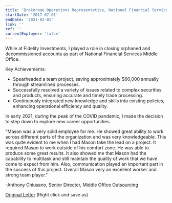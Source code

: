```yaml
---
title: 'Brokerage Operations Representative, National Financial Services'
startDate: '2017-07-01'
endDate: '2021-02-01'
link: ''
ref: ''
currentEmployer: 'false'
---
```


While at Fidelity Investments, I played a role in closing orphaned and decommissioned accounts as part of National Financial Services Middle Office.

Key Achievements:

 - Spearheaded a team project, saving approximately $60,000 annually through streamlined processes.
 - Successfully resolved a variety of issues related to complex securities and products, ensuring accurate and timely trade processing.
 - Continuously integrated new knowledge and skills into existing policies, enhancing operational efficiency and quality.

In early 2021, during the peak of the COVID pandemic, I made the decision to step down to explore new career opportunities.

"Mason was a very solid employee for me. He showed great ability to work across different parts of the organization and was very knowledgeable. This was quite evident to me when I had Mason take the lead on a project. It required Mason to work outside of his comfort zone. He was able to produce some great results. It also showed me that Mason had the capability to multitask and still maintain the quality of work that we have come to expect from him. Also, communication played an important part in the success of this project. Overall Mason very an excellent worker and strong team player."

-Anthony Chiusano, Senior Director, Middle Office Outsourcing

[Original Letter](../public/MasonFrancisLOR.docx) (Right click and save as)